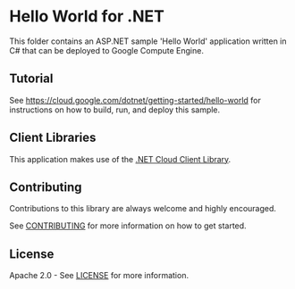 # Hello World for .NET

This folder contains an ASP.NET sample 'Hello World' application written in C# that 
can be deployed to Google Compute Engine. 

## Tutorial
See https://cloud.google.com/dotnet/getting-started/hello-world for instructions on how to build, run, and deploy this sample.

## Client Libraries
This application makes use of the [.NET Cloud Client Library].

## Contributing

Contributions to this library are always welcome and highly encouraged.

See [CONTRIBUTING] for more information on how to get started.

## License

Apache 2.0 - See [LICENSE] for more information.

[.NET Cloud Client Library]: https://github.com/googlecloudplatform/gcloud-dotnet
[CONTRIBUTING]:https://github.com/GoogleCloudPlatform/gcloud-dotnet/blob/master/CONTRIBUTING.md
[LICENSE]: https://github.com/GoogleCloudPlatform/gcloud-dotnet/blob/master/LICENSE
